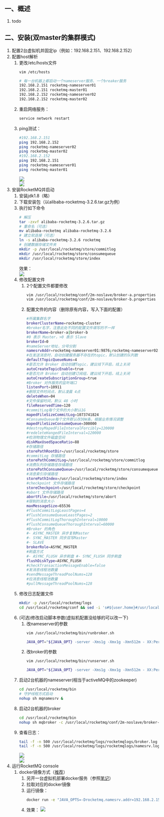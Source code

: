 ## 一、概述
1. todo

## 二、安装(双master的集群模式)
1. 配置2台虚拟机并固定ip（例如：192.168.2.151、192.168.2.152）
1. 配置host解析
    1. 更改/etc/hosts文件
        ``` sh
        vim /etc/hosts
        ```
        ``` sh
        # 每一台机器上都启动一个nameserver服务、一个breaker服务
        192.168.2.151 rocketmq-nameserver01
        192.168.2.151 rocketmq-master01
        192.168.2.152 rocketmq-nameserver02
        192.168.2.152 rocketmq-master02
        ```
    1. 重启网络服务： 
        ``` sh
        service network restart
        ```
    1. ping测试：  
        ``` sh
        #192.168.2.151
        ping 192.168.2.152
        ping rocketmq-nameserver02
        ping rocketmq-master02
        #192.168.2.152
        ping 192.168.2.151
        ping rocketmq-nameserver01
        ping rocketmq-master01
        ```  
        ![](images/0101.png)  
        ![](images/0102.png) 
1. 安装RocketMQ并启动
    1. 安装jdk1.8（略）
    1. 下载安装包（以alibaba-rocketmq-3.2.6.tar.gz为例）
    1. 执行如下命令 
        ``` sh
        # 解压
        tar -zxvf alibaba-rocketmq-3.2.6.tar.gz 
        # 重命名（可选）
        mv alibaba-rocketmq alibaba-rocketmq-3.2.6
        # 建立软连接（可选）
        ln -s alibaba-rocketmq-3.2.6 rocketmq   
        # 创建数据存储文件夹
        mkdir -p /usr/local/rocketmq/store/commitlog
        mkdir /usr/local/rocketmq/store/consumequeue  
        mkdir /usr/local/rocketmq/store/index
        ```
        效果：    
        ![](images/0103.png)
    1. 修改配置文件
        1. 2个配置文件都要修改
            ``` sh
            vim /usr/local/rocketmq/conf/2m-noslave/broker-a.properties
            vim /usr/local/rocketmq/conf/2m-noslave/broker-b.properties
            ```
        1. 配置文件的内容（删除原有内容，写入下面的配置）  
            ``` sh
            #所属集群名字
            brokerClusterName=rocketmq-cluster 
            #broker名字，注意此处不同的配置文件填写的不一样 
            brokerName=broker-a|broker-b
            #0 表示 Master，>0 表示 Slave
            brokerId=0
            #nameServer地址，分号分割
            namesrvAddr=rocketmq-nameserver01:9876;rocketmq-nameserver02:9876
            #在发送消息时，自动创建服务器不存在的topic，默认创建的队列数 
            defaultTopicQueueNums=4
            #是否允许 Broker 自动创建Topic，建议线下开启，线上关闭 
            autoCreateTopicEnable=true
            #是否允许 Broker 自动创建订阅组，建议线下开启，线上关闭 
            autoCreateSubscriptionGroup=true
            #Broker 对外服务的监听端口
            listenPort=10911
            #删除文件时间点，默认凌晨 4点
            deleteWhen=04
            #文件保留时间，默认 48 小时
            fileReservedTime=120
            #commitLog每个文件的大小默认1G 
            mapedFileSizeCommitLog=1073741824 
            #ConsumeQueue每个文件默认存30W条，根据业务情况调整 
            mapedFileSizeConsumeQueue=300000 
            #destroyMapedFileIntervalForcibly=120000 
            #redeleteHangedFileInterval=120000
            #检测物理文件磁盘空间
            diskMaxUsedSpaceRatio=88
            #存储路径
            storePathRootDir=/usr/local/rocketmq/store
            #commitLog 存储路径 
            storePathCommitLog=/usr/local/rocketmq/store/commitlog 
            #消费队列存储路径存储路径 
            storePathConsumeQueue=/usr/local/rocketmq/store/consumequeue 
            #消息索引存储路径
            storePathIndex=/usr/local/rocketmq/store/index
            #checkpoint 文件存储路径 
            storeCheckpoint=/usr/local/rocketmq/store/checkpoint 
            #abort 文件存储路径 
            abortFile=/usr/local/rocketmq/store/abort 
            #限制的消息大小
            maxMessageSize=65536
            #flushCommitLogLeastPages=4 
            #flushConsumeQueueLeastPages=2 
            #flushCommitLogThoroughInterval=10000 
            #flushConsumeQueueThoroughInterval=60000
            #Broker 的角色
            #- ASYNC_MASTER 异步复制Master 
            #- SYNC_MASTER 同步双写Master 
            #- SLAVE 
            brokerRole=ASYNC_MASTER
            #刷盘方式
            #- ASYNC_FLUSH 异步刷盘 #- SYNC_FLUSH 同步刷盘 
            flushDiskType=ASYNC_FLUSH
            #checkTransactionMessageEnable=false
            #发消息线程池数量 
            #sendMessageThreadPoolNums=128 
            #拉消息线程池数量 
            #pullMessageThreadPoolNums=128
            ```
    1. 修改日志配置文件
        ``` sh
        mkdir -p /usr/local/rocketmq/logs
        cd /usr/local/rocketmq/conf && sed -i 's#${user.home}#/usr/local/rocketmq#g' *.xml
        ```
    1. (可选)修改启动脚本参数(虚拟机配置没给够的可以改一下) 
        1. 改nameserver的参数
            ``` sh
            vim /usr/local/rocketmq/bin/runbroker.sh
            ```
            ``` sh
            JAVA_OPT="${JAVA_OPT} -server -Xms1g -Xmx1g -Xmn512m - XX:PermSize=128m -XX:MaxPermSize=320m"
            ```
        1. 改broker的参数
            ``` sh
            vim /usr/local/rocketmq/bin/runserver.sh
            ```
            ``` sh
            JAVA_OPT="${JAVA_OPT} -server -Xms1g -Xmx1g -Xmn512m - XX:PermSize=128m -XX:MaxPermSize=320m"
            ```
    1. 启动2台机器的nameserver(相当于activeMQ中的zookeeper)  
        ``` sh
        cd /usr/local/rocketmq/bin
        # 守护线程方式启动
        nohup sh mqnamesrv &
        ```
    1. 启动2台机器的broker  
        ``` sh
        cd /usr/local/rocketmq/bin
        nohup sh mqbroker -c /usr/local/rocketmq/conf/2m-noslave/broker-a.properties >/dev/null 2>&1 &
        ```
    1. 查看日志：    
        ``` sh
        tail -f -n 500 /usr/local/rocketmq/logs/rocketmqlogs/broker.log
        tail -f -n 500 /usr/local/rocketmq/logs/rocketmqlogs/namesrv.log
        ```  
        ![](images/0104.png)  
        ![](images/0105.png)  
1. 运行RocketMQ console
    1. docker镜像方式（[推荐](https://github.com/apache/rocketmq-externals/tree/master/rocketmq-console)）
        1. 另开一台虚拟机部署docker服务（参照[笔记](https://github.com/zephyrlai/my-dev-note/blob/master/Docker%E7%9B%B8%E5%85%B3/centos7%E4%B8%8Bdocker%E5%AE%89%E8%A3%85.md)）
        1. 拉取对应的docker镜像
        1. 运行镜像：  
            ``` sh
            docker run -e "JAVA_OPTS=-Drocketmq.namesrv.addr=192.168.2.151:9876;192.168.2.152:9876 -Dcom.rocketmq.sendMessageWithVIPChannel=false" -p 8080:8080 -t styletang/rocketmq-console-ng
            ```
        1. 效果： 
            ![](images/0107.png)


